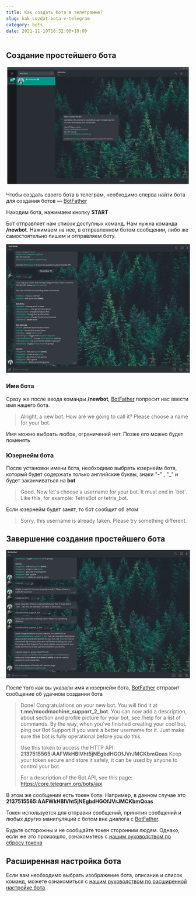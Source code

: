 ```yaml
---
title: Как создать бота в телеграмме?
slug: kak-sozdat-bota-v-telegram
category: bots
date: 2021-11-10T16:32:00+10:00
---
```


## Создание простейшего бота

![](./../static/images/bot-start-screen.jpg "Окно чата с @BotFather")

Чтобы создать своего бота в телеграм, необходимо сперва найти бота для создания ботов
— [BotFather](https://t.me/BotFather)

Находим бота, нажимаем кнопку **START**

Бот отправляет нам список доступных команд. Нам нужна команда **/newbot**. Нажимаем на нее, в отправленном ботом
сообщении, либо же самостоятельно пишем и отправляем боту.

![](./../static/images/bot-start-command.jpg "Список команд бота")

### Имя бота

Сразу же после ввода команды **/newbot**, [BotFather](https://t.me/BotFather) попросит нас ввести имя нашего бота.

> Alright, a new bot. How are we going to call it? Please choose a name for your bot.

Имя можно выбрать любое, ограничений нет. Позже его можно будет поменять

### Юзернейм бота

После установки имени бота, необходимо выбрать юзернейм бота, который будет содержать только английские буквы, знаки "-"
, "_" и будет заканчиваться на **bot**

> Good. Now let's choose a username for your bot. It must end in \`bot\`. Like this, for example: TetrisBot or tetris_bot.

Если юзернейм будет занят, то бот сообщит об этом

> Sorry, this username is already taken. Please try something different.

## Завершение создания простейшего бота

![](./../static/images/bot-complite-creation.jpg "Имя, юзернейм и токен бота")

После того как вы указали имя и юзернейм бота, [BotFather](https://t.me/BotFather) отправит сообщение об удачном
создании бота

> Done! Congratulations on your new bot. You will find it at **t.me/moodmachine_support_2_bot**. You can now add a
> description, about section and profile picture for your bot, see /help for a list of commands. By the way, when you've
> finished creating your cool bot, ping our Bot Support if you want a better username for it. Just make sure the bot is
> fully operational before you do this.
>
> Use this token to access the HTTP API:
> **2137515565:AAFWkHBlVht5jNEgbdHGOfJVrJMCKbmQoas**
> Keep your token secure and store it safely, it can be used by anyone to control your bot.
>
> For a description of the Bot API, see this page: https://core.telegram.org/bots/api

В этом же сообщении есть токен бота. Например, в данном случае это **2137515565:AAFWkHBlVht5jNEgbdHGOfJVrJMCKbmQoas**

Токен используется для отправки сообщений, принятия сообщений и любых других манипуляций с ботом вне диалога с
[BotFather](https://t.me/BotFather).

Будьте осторожны и не сообщайте токен сторонним людям. Однако, если же это произошло, ознакомьтесь
с [нашим руководством по сбросу токена](/bots/kak-sbrosit-telegram-token)

## Расширенная настройка бота

Если вам необходимо выбрать изображение бота, описание и список команд, можете ознакомиться
с [нашим руководством по расширенной настройке бота](/bots/rashirennaya-nastroika-telgram-bota)